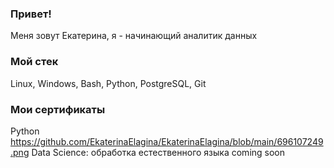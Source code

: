 ### Привет!
Меня зовут Екатерина, я - начинающий аналитик данных

### Мой стек
Linux, Windows, Bash, Python, PostgreSQL, Git

### Мои сертификаты
Python https://github.com/EkaterinaElagina/EkaterinaElagina/blob/main/696107249.png
Data Science: обработка естественного языка coming soon
<!--
**EkaterinaElagina/EkaterinaElagina** is a ✨ _special_ ✨ repository because its `README.md` (this file) appears on your GitHub profile.

Here are some ideas to get you started:

- 🔭 I’m currently working on ...
- 🌱 I’m currently learning ...
- 👯 I’m looking to collaborate on ...
- 🤔 I’m looking for help with ...
- 💬 Ask me about ...
- 📫 How to reach me: ...
- 😄 Pronouns: ...
- ⚡ Fun fact: ...
-->

